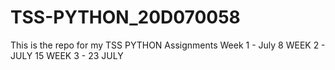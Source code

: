 # TSS-PYTHON_20D070058
This is the repo for my TSS PYTHON Assignments
Week 1 - July 8
WEEK 2 - JULY 15
WEEK 3 - 23 JULY
